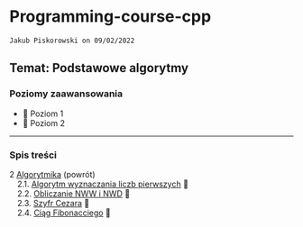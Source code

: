 # Programming-course-cpp

`Jakub Piskorowski on 09/02/2022`

## Temat: Podstawowe algorytmy

### Poziomy zaawansowania

- &#x1F4D2; Poziom 1
- &#x1F4D7; Poziom 2

---

### Spis treści

2 [Algorytmika](../README.md) (powrót) \
&emsp;2.1. [Algorytm wyznaczania liczb pierwszych](2-2-1-liczby-pierwsze/README.md) &#x1F4D2; \
&emsp;2.2. [Obliczanie NWW i NWD](2-2-2-nww-nwd/README.md) &#x1F4D2; \
&emsp;2.3. [Szyfr Cezara](2-2-3-szyfr-cezara/README.md) &#x1F4D7; \
&emsp;2.4. [Ciąg Fibonacciego](2-2-4-ciag-fibonacciego/README.md) &#x1F4D2;
